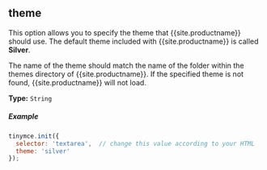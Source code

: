 ## theme

This option allows you to specify the theme that {{site.productname}} should use. The default theme included with {{site.productname}} is called **Silver**.

The name of the theme should match the name of the folder within the themes directory of {{site.productname}}. If the specified theme is not found, {{site.productname}} will not load.

**Type:** `String`

##### Example

```js
tinymce.init({
  selector: 'textarea',  // change this value according to your HTML
  theme: 'silver'
});
```
